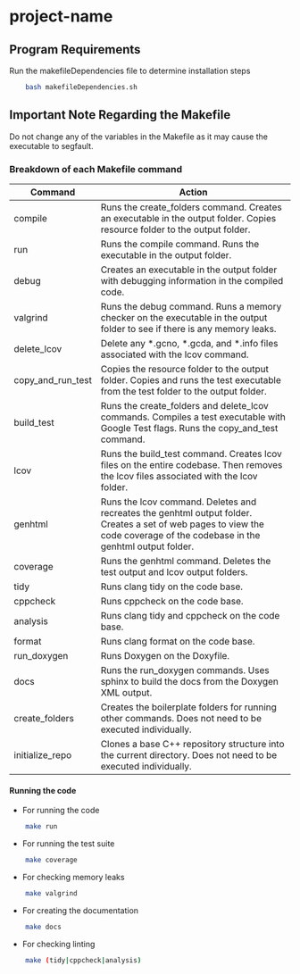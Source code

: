 # project-name

## Program Requirements

Run the makefileDependencies file to determine installation steps

```bash
    bash makefileDependencies.sh
```

## Important Note Regarding the Makefile

Do not change any of the variables in the Makefile as it may cause the executable to segfault.

### Breakdown of each Makefile command

| Command                    | Action           |
| -------                    | -----------      |
| compile                    | Runs the create_folders command. Creates an executable in the output folder. Copies resource folder to the output folder. |
| run                        | Runs the compile command. Runs the executable in the output folder. |
| debug                      | Creates an executable in the output folder with debugging information in the compiled code. |
| valgrind                   | Runs the debug command. Runs a memory checker on the executable in the output folder to see if there is any memory leaks. |
| delete_lcov                | Delete any \*.gcno, \*.gcda, and \*.info files associated with the lcov command. |
| copy_and_run_test          | Copies the resource folder to the output folder. Copies and runs the test executable from the test folder to the output folder. |
| build_test                 | Runs the create_folders and delete_lcov commands. Compiles a test executable with Google Test flags. Runs the copy_and_test command. |
| lcov                       | Runs the build_test command. Creates lcov files on the entire codebase. Then removes the lcov files associated with the lcov folder. |
| genhtml                    | Runs the lcov command. Deletes and recreates the genhtml output folder. Creates a set of web pages to view the code coverage of the codebase in the genhtml output folder. |
| coverage                   | Runs the genhtml command. Deletes the test output and lcov output folders. |
| tidy                       | Runs clang tidy on the code base. |
| cppcheck                   | Runs cppcheck on the code base. |
| analysis                   | Runs clang tidy and cppcheck on the code base. |
| format                     | Runs clang format on the code base. |
| run_doxygen                | Runs Doxygen on the Doxyfile. |
| docs                       | Runs the run_doxygen commands. Uses sphinx to build the docs from the Doxygen XML output. |
| create_folders             | Creates the boilerplate folders for running other commands. Does not need to be executed individually. |
| initialize_repo            | Clones a base C++ repository structure into the current directory. Does not need to be executed individually. |

#### Running the code

- For running the code

```bash
    make run
```

- For running the test suite

```bash
    make coverage
```

- For checking memory leaks

```bash
    make valgrind
```

- For creating the documentation

```bash
    make docs
```

- For checking linting

```bash
    make (tidy|cppcheck|analysis)
```
